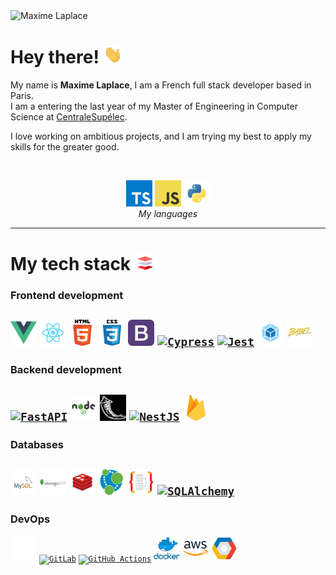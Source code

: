 <img src="assets/title banner.gif" alt="Maxime Laplace" />

# Hey there! <img src="https://github.com/MaximeLaplace/maximelaplace/blob/main/assets/wave.gif?raw=true" width="30px">

My name is <b>Maxime Laplace</b>, I am a French full stack developer based in Paris.  
I am a entering the last year of my Master of Engineering in Computer Science at [CentraleSupélec](https://www.centralesupelec.fr).

I love working on ambitious projects, and I am trying my best to apply my skills for the greater good.

<br>
<p align="center">
<code><a href="https://www.typescriptlang.org"><img alt="TypeScript" title="TypeScript" src="https://raw.githubusercontent.com/github/explore/80688e429a7d4ef2fca1e82350fe8e3517d3494d/topics/typescript/typescript.png" height="42"></a></code>
<code><a href="https://developer.mozilla.org/en-US/docs/Web/JavaScript"><img alt="JavaScript" title="JavaScript" src="https://raw.githubusercontent.com/github/explore/80688e429a7d4ef2fca1e82350fe8e3517d3494d/topics/javascript/javascript.png" height="42"></a></code>
<code><a href="https://www.python.org/"><img alt="Python" title="Python" src="https://raw.githubusercontent.com/github/explore/80688e429a7d4ef2fca1e82350fe8e3517d3494d/topics/python/python.png" height="42"></a></code><br>
  <i>My languages</i>
</p>

---

# My tech stack <img src="https://github.com/MaximeLaplace/maximelaplace/blob/main/assets/stack.gif?raw=true" width="30px">

### Frontend development

<code><a href="https://vuejs.org/"><img alt="VueJS" title="VueJS" src="https://raw.githubusercontent.com/github/explore/80688e429a7d4ef2fca1e82350fe8e3517d3494d/topics/vue/vue.png" height="42"></a></code>
<code><a href="https://reactjs.org/"><img alt="React" title="React" src="https://raw.githubusercontent.com/github/explore/80688e429a7d4ef2fca1e82350fe8e3517d3494d/topics/react/react.png" height="42"></a></code>
<code><a href="https://developer.mozilla.org/docs/Web/HTML"><img alt="HTML5" title="HTML5" src="https://raw.githubusercontent.com/github/explore/80688e429a7d4ef2fca1e82350fe8e3517d3494d/topics/html/html.png" height="42"></a></code>
<code><a href="https://developer.mozilla.org/docs/Web/CSS"><img alt="CSS" title="CSS" src="https://raw.githubusercontent.com/github/explore/80688e429a7d4ef2fca1e82350fe8e3517d3494d/topics/css/css.png" height="42"></a></code>
<code><a href="https://getbootstrap.com"><img alt="Bootstrap" title="Bootstrap" src="https://raw.githubusercontent.com/github/explore/80688e429a7d4ef2fca1e82350fe8e3517d3494d/topics/bootstrap/bootstrap.png" height="42"></a></code>
<code><a href="https://www.cypress.io/"><img alt="Cypress" title="Cypress" src="https://avatars.githubusercontent.com/u/8908513?s=280&v=4" height="42"></a></code>
<code><a href="https://jestjs.io/"><img alt="Jest" title="Jest" src="https://cdn.freebiesupply.com/logos/large/2x/jest-logo-png-transparent.png" height="42"></a></code>
<code><a href="https://webpack.js.org/"><img alt="Webpack" title="Webpack" src="https://raw.githubusercontent.com/github/explore/80688e429a7d4ef2fca1e82350fe8e3517d3494d/topics/webpack/webpack.png" height="42"></a></code>
<code><a href="https://babeljs.io/"><img alt="Babel" title="Babel" src="https://raw.githubusercontent.com/github/explore/80688e429a7d4ef2fca1e82350fe8e3517d3494d/topics/babel/babel.png" height="42"></a></code>
--
### Backend development

<code><a href="https://fastapi.tiangolo.com/"><img alt="FastAPI" title="FastAPI" src="https://cdn.worldvectorlogo.com/logos/fastapi.svg" height="42"></a></code>
<code><a href="https://nodejs.org/"><img alt="NodeJS" title="NodeJS" src="assets/node-logo.png" height="42"></a></code>
<code><a href="https://flask.palletsprojects.com/en/2.0.x/"><img alt="Flask" title="Flask" src="assets/flask-logo.png" height="42"></a></code>
<code><a href="https://nestjs.com/"><img alt="NestJS" title="NestJS" src="https://docs.nestjs.com/assets/logo-small.svg" height="42"></a></code>
<code><a href="https://firebase.google.com/"><img alt="Firebase" title="Firebase" src="assets/firebase-logo.png" height="42"></a></code>
--

### Databases

<code><a href="https://www.mysql.com/"><img alt="MySQL" title="MySQL" src="https://raw.githubusercontent.com/github/explore/80688e429a7d4ef2fca1e82350fe8e3517d3494d/topics/mysql/mysql.png" height="42"></a></code>
<code><a href="https://www.mongodb.com/"><img alt="MongoDB" title="MongoDB" src="https://raw.githubusercontent.com/github/explore/80688e429a7d4ef2fca1e82350fe8e3517d3494d/topics/mongodb/mongodb.png" height="42"></a></code>
<code><a href="https://redis.io/"><img alt="Redis" title="Redis" src="https://raw.githubusercontent.com/github/explore/80688e429a7d4ef2fca1e82350fe8e3517d3494d/topics/redis/redis.png" height="42"></a></code>
<code><a href="https://neo4j.com/"><img alt="Neo4j" title="Neo4j" src="assets/neo4j-logo.png" height="42"></a></code>
<code><a href="https://typeorm.io/#/"><img alt="TypeORM" title="TypeORM" src="assets/typeorm-logo.png" height="42"></a></code>
<code><a href="https://www.sqlalchemy.org/"><img alt="SQLAlchemy" title="SQLAlchemy" src="https://avatars.githubusercontent.com/u/6043126?v=4&s=400" height="42"></a></code>
--

### DevOps
<code><a href="https://github.com/"><img alt="GitHub" title="GitHub" src="assets/github-logo.png" height="42"></a></code>
<code><a href="https://about.gitlab.com/"><img alt="GitLab" title="GitLab" src="https://cdn.worldvectorlogo.com/logos/gitlab.svg" height="42"></a></code>
<code><a href="https://github.com/features/actions"><img alt="GitHub Actions" title="GitHub Actions" src="https://avatars0.githubusercontent.com/u/44036562" height="42"></a></code>
<code><a href="https://www.docker.com/"><img alt="Docker" title="Docker" src="https://raw.githubusercontent.com/github/explore/80688e429a7d4ef2fca1e82350fe8e3517d3494d/topics/docker/docker.png" height="42"></a></code>
<code><a href="https://aws.amazon.com/"><img alt="AWS" title="AWS" src="assets/aws-logo.png" height="42"></a></code>
<code><a href="https://console.cloud.google.com/"><img alt="GCP" title="GCP" src="assets/gcp-logo.png" height="42"></a></code>
